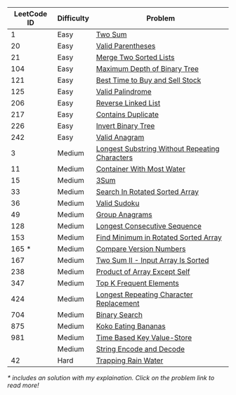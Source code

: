 | LeetCode ID | Difficulty | Problem |
| ----------- | ---------- | ------- |
| 1           | Easy       | [Two Sum](https://leetcode.com/problems/two-sum/) |
| 20          | Easy       | [Valid Parentheses](https://leetcode.com/problems/valid-parentheses/description/) |
| 21          | Easy       | [Merge Two Sorted Lists](https://leetcode.com/problems/merge-two-sorted-lists/description/) |
| 104         | Easy       | [Maximum Depth of Binary Tree](https://leetcode.com/problems/maximum-depth-of-binary-tree/description/) |
| 121         | Easy       | [Best Time to Buy and Sell Stock](https://leetcode.com/problems/best-time-to-buy-and-sell-stock/description/) |
| 125         | Easy       | [Valid Palindrome](https://leetcode.com/problems/valid-palindrome/) |
| 206         | Easy       | [Reverse Linked List](https://leetcode.com/problems/reverse-linked-list/) |
| 217         | Easy       | [Contains Duplicate](https://leetcode.com/problems/contains-duplicate/description/) |
| 226         | Easy       | [Invert Binary Tree](https://leetcode.com/problems/invert-binary-tree) |
| 242         | Easy       | [Valid Anagram](https://leetcode.com/problems/valid-anagram/description/) |
| 3           | Medium     | [Longest Substring Without Repeating Characters](https://leetcode.com/problems/longest-substring-without-repeating-characters/) |
| 11          | Medium     | [Container With Most Water](https://leetcode.com/problems/container-with-most-water/description/) |
| 15          | Medium     | [3Sum](https://leetcode.com/problems/3sum/) |
| 33          | Medium     | [Search In Rotated Sorted Array](https://leetcode.com/problems/search-in-rotated-sorted-array/description/) |
| 36          | Medium     | [Valid Sudoku](https://leetcode.com/problems/valid-sudoku/description/) |
| 49          | Medium     | [Group Anagrams](https://leetcode.com/problems/group-anagrams/description/) |
| 128         | Medium     | [Longest Consecutive Sequence](https://leetcode.com/problems/longest-consecutive-sequence/) |
| 153         | Medium     | [Find Minimum in Rotated Sorted Array](https://leetcode.com/problems/find-minimum-in-rotated-sorted-array/description/) |
| 165 *         | Medium     | [Compare Version Numbers](https://leetcode.com/problems/compare-version-numbers/solutions/5460881/easy-to-understand-o-1-space-complexity-o-n-time-complexity-solution/) |
| 167         | Medium     | [Two Sum II - Input Array Is Sorted](https://leetcode.com/problems/two-sum-ii-input-array-is-sorted/) |
| 238         | Medium     | [Product of Array Except Self](https://leetcode.com/problems/product-of-array-except-self/description/) |
| 347         | Medium     | [Top K Frequent Elements](https://leetcode.com/problems/top-k-frequent-elements/) |
| 424         | Medium     | [Longest Repeating Character Replacement](https://leetcode.com/problems/longest-repeating-character-replacement) |
| 704         | Medium     | [Binary Search](https://leetcode.com/problems/binary-search/) |
| 875         | Medium     | [Koko Eating Bananas](https://leetcode.com/problems/koko-eating-bananas/description) |
| 981         | Medium     | [Time Based Key Value-Store](https://leetcode.com/problems/time-based-key-value-store/description) |
|             | Medium     | [String Encode and Decode](https://neetcode.io/problems/string-encode-and-decode) |
| 42          | Hard       | [Trapping Rain Water](https://leetcode.com/problems/trapping-rain-water/description/) |

_\* includes an solution with my explaination. Click on the problem link to read more!_